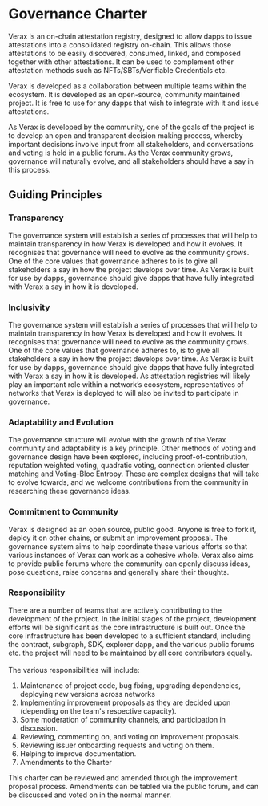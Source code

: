 # Governance Charter

Verax is an on-chain attestation registry, designed to allow dapps to issue attestations into a consolidated registry on-chain. This allows those attestations to be easily discovered, consumed, linked, and composed together with other attestations.  It can be used to complement other attestation methods such as NFTs/SBTs/Verifiable Credentials etc.

Verax is developed as a collaboration between multiple teams within the ecosystem. It is developed as an open-source, community maintained project. It is free to use for any dapps that wish to integrate with it and issue attestations.

As Verax is developed by the community, one of the goals of the project is to develop an open and transparent decision making process, whereby important decisions involve input from all stakeholders, and conversations and voting is held in a public forum. As the Verax community grows, governance will naturally evolve, and all stakeholders should have a say in this process.

## Guiding Principles

### Transparency

The governance system will establish a series of processes that will help to maintain transparency in how Verax is developed and how it evolves.  It recognises that governance will need to evolve as the community grows.  One of the core values that governance adheres to is to give all stakeholders a say in how the project develops over time.  As Verax is built for use by dapps, governance should give dapps that have fully integrated with Verax a say in how it is developed.

### Inclusivity

The governance system will establish a series of processes that will help to maintain transparency in how Verax is developed and how it evolves.  It recognises that governance will need to evolve as the community grows.  One of the core values that governance adheres to, is to give all stakeholders a say in how the project develops over time.  As Verax is built for use by dapps, governance should give dapps that have fully integrated with Verax a say in how it is developed.  As attestation registries will likely play an important role within a network’s ecosystem, representatives of networks that Verax is deployed to will also be invited to participate in governance.

### Adaptability and Evolution

The governance structure will evolve with the growth of the Verax community and adaptability is a key principle.  Other methods of voting and governance design have been explored, including proof-of-contribution, reputation weighted voting, quadratic voting, connection oriented cluster matching and Voting-Bloc Entropy.  These are complex designs that will take to evolve towards, and we welcome contributions from the community in researching these governance ideas.

### Commitment to Community

Verax is designed as an open source, public good.  Anyone is free to fork it, deploy it on other chains, or submit an improvement proposal.  The governance system aims to help coordinate these various efforts so that various instances of Verax can work as a cohesive whole.  Verax also aims to provide public forums where the community can openly discuss ideas, pose questions, raise concerns and generally share their thoughts.

### Responsibility

There are a number of teams that are actively contributing to the development of the project.  In the initial stages of the project, development efforts will be significant as the core infrastructure is built out.  Once the core infrastructure has been developed to a sufficient standard, including the contract, subgraph, SDK, explorer dapp, and the various public forums etc.  the project will need to be maintained by all core contributors equally.\
\
The various responsibilities will include:

1. Maintenance of project code, bug fixing, upgrading dependencies, deploying new versions across networks
2. Implementing improvement proposals as they are decided upon (depending on the team's respective capacity).
3. Some moderation of community channels, and participation in discussion.
4. Reviewing, commenting on, and voting on improvement proposals.
5. Reviewing issuer onboarding requests and voting on them.
6. Helping to improve documentation.
7. Amendments to the Charter

This charter can be reviewed and amended through the improvement proposal process.  Amendments can be tabled via the public forum, and can be discussed and voted on in the normal manner.

